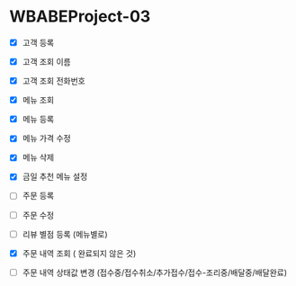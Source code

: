 # WBABEProject-03

- [x] 고객 등록
- [x] 고객 조회 이름
- [x] 고객 조회 전화번호
- [x] 메뉴 조회
- [x] 메뉴 등록
- [x] 메뉴 가격 수정
- [x] 메뉴 삭제
- [x] 금일 추천 메뉴 설정
- [ ] 주문 등록
- [ ] 주문 수정
- [ ] 리뷰 별점 등록 (메뉴별로)
- [x] 주문 내역 조회 ( 완료되지 않은 것)
- [ ] 주문 내역 상태값 변경 (접수중/접수취소/추가접수/접수-조리중/배달중/배달완료)

